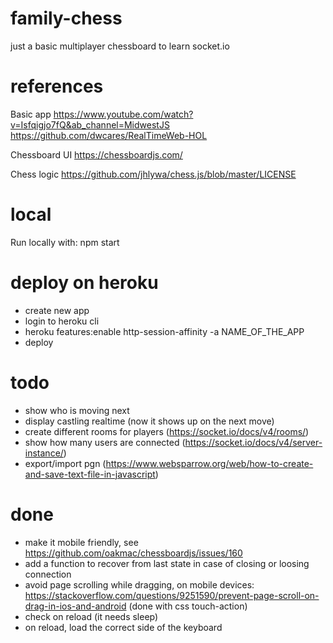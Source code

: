 # family-chess
just a basic multiplayer chessboard to learn socket.io

# references
Basic app
https://www.youtube.com/watch?v=Isfqigjo7fQ&ab_channel=MidwestJS
https://github.com/dwcares/RealTimeWeb-HOL

Chessboard UI
https://chessboardjs.com/

Chess logic
https://github.com/jhlywa/chess.js/blob/master/LICENSE

# local
Run locally with:
npm start

# deploy on heroku
- create new app
- login to heroku cli
- heroku features:enable http-session-affinity -a NAME_OF_THE_APP
- deploy

# todo
- show who is moving next
- display castling realtime (now it shows up on the next move)
- create different rooms for players (https://socket.io/docs/v4/rooms/)
- show how many users are connected (https://socket.io/docs/v4/server-instance/) 
- export/import pgn (https://www.websparrow.org/web/how-to-create-and-save-text-file-in-javascript)

# done
- make it mobile friendly, see https://github.com/oakmac/chessboardjs/issues/160
- add a function to recover from last state in case of closing or loosing connection 
- avoid page scrolling while dragging, on mobile devices: https://stackoverflow.com/questions/9251590/prevent-page-scroll-on-drag-in-ios-and-android (done with css touch-action)
- check on reload (it needs sleep)
- on reload, load the correct side of the keyboard

